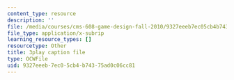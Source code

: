 ```yaml
---
content_type: resource
description: ''
file: /media/courses/cms-608-game-design-fall-2010/9327eeeb7ec05cb4b74375ad0c06cc81_68566.vtt
file_type: application/x-subrip
learning_resource_types: []
resourcetype: Other
title: 3play caption file
type: OCWFile
uid: 9327eeeb-7ec0-5cb4-b743-75ad0c06cc81
---
```

